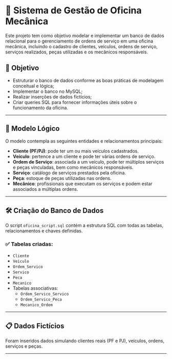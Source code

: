 # 🔧 Sistema de Gestão de Oficina Mecânica

Este projeto tem como objetivo modelar e implementar um banco de dados relacional para o gerenciamento de ordens de serviço em uma oficina mecânica, incluindo o cadastro de clientes, veículos, ordens de serviço, serviços realizados, peças utilizadas e os mecânicos responsáveis.

## 📌 Objetivo

- Estruturar o banco de dados conforme as boas práticas de modelagem conceitual e lógica;
- Implementar o banco no MySQL;
- Realizar inserções de dados fictícios;
- Criar queries SQL para fornecer informações úteis sobre o funcionamento da oficina.

---

## 🧱 Modelo Lógico

O modelo contempla as seguintes entidades e relacionamentos principais:

- **Cliente (PF/PJ)**: pode ter um ou mais veículos cadastrados.
- **Veículo**: pertence a um cliente e pode ter várias ordens de serviço.
- **Ordem de Serviço**: associada a um veículo, pode ter múltiplos serviços e peças vinculadas, bem como mecânicos responsáveis.
- **Serviço**: catálogo de serviços prestados pela oficina.
- **Peça**: estoque de peças utilizadas nas ordens.
- **Mecânico**: profissionais que executam os serviços e podem estar associados a múltiplas ordens.

---

## 🛠️ Criação do Banco de Dados

O script `oficina_script.sql` contém a estrutura SQL com todas as tabelas, relacionamentos e chaves definidas.

### ✅ Tabelas criadas:

- `Cliente`
- `Veiculo`
- `Ordem_Servico`
- `Servico`
- `Peca`
- `Mecanico`
- Tabelas associativas:
  - `Ordem_Servico_Servico`
  - `Ordem_Servico_Peca`
  - `Mecanico_Ordem`

---

## 📋 Dados Fictícios

Foram inseridos dados simulando clientes reais (PF e PJ), veículos, ordens, serviços e peças.

---

